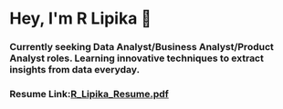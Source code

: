 # Hey, I'm  R Lipika 👧
 
 ### Currently seeking Data Analyst/Business Analyst/Product Analyst roles. Learning innovative techniques to extract insights from data everyday.


### Resume Link:[R_Lipika_Resume.pdf](https://github.com/Lipika824/Fitbit-Fitness-Tracker/files/9079485/R_Lipika_Resume.pdf)
